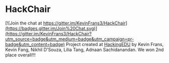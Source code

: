 # HackChair

[![Join the chat at https://gitter.im/KevinFrans3/HackChair](https://badges.gitter.im/Join%20Chat.svg)](https://gitter.im/KevinFrans3/HackChair?utm_source=badge&utm_medium=badge&utm_campaign=pr-badge&utm_content=badge)
Project created at [HackingEDU](http://hackingedu.co) by Kevin Frans, Kevin Fang, Nikhil D'Souza, Lilia Tang, Adnaan Sachidanandan. We won 2nd place overall!!!
